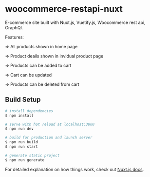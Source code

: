 # woocommerce-restapi-nuxt

E-commerce site built with Nuxt.js, Vuetify.js, Woocommerce rest api, GraphQl.

Features:

=> All products shown in home page

=> Product deails shown in invidual product page

=> Products can be added to cart

=> Cart can be updated

=> Products can be deleted from cart

## Build Setup

```bash
# install dependencies
$ npm install

# serve with hot reload at localhost:3000
$ npm run dev

# build for production and launch server
$ npm run build
$ npm run start

# generate static project
$ npm run generate
```

For detailed explanation on how things work, check out [Nuxt.js docs](https://nuxtjs.org).
